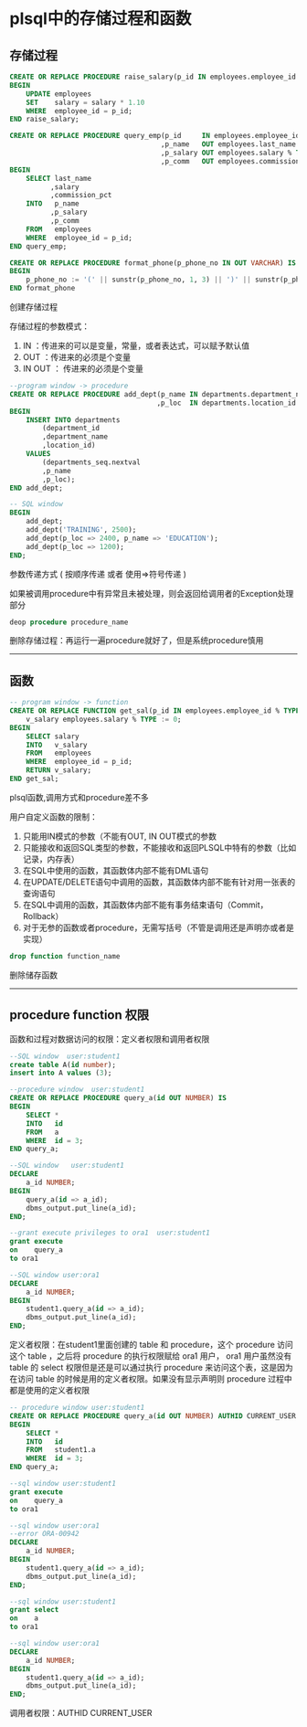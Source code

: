 # plsql中的存储过程和函数

## 存储过程

```sql
CREATE OR REPLACE PROCEDURE raise_salary(p_id IN employees.employee_id % TYPE) IS
BEGIN
    UPDATE employees
    SET    salary = salary * 1.10
    WHERE  employee_id = p_id;
END raise_salary;

CREATE OR REPLACE PROCEDURE query_emp(p_id     IN employees.employee_id % TYPE
                                     ,p_name   OUT employees.last_name % TYPE
                                     ,p_salary OUT employees.salary % TYPE
                                     ,p_comm   OUT employees.commission_pct % TYPE) IS
BEGIN
    SELECT last_name
          ,salary
          ,commission_pct
    INTO   p_name
          ,p_salary
          ,p_comm
    FROM   employees
    WHERE  employee_id = p_id;
END query_emp;

CREATE OR REPLACE PROCEDURE format_phone(p_phone_no IN OUT VARCHAR) IS
BEGIN
    p_phone_no := '(' || sunstr(p_phone_no, 1, 3) || ')' || sunstr(p_phone_no, 4, 3) || '-' || substr(p_phone_no, 7);
END format_phone
```

创建存储过程

存储过程的参数模式：

1. IN ：传进来的可以是变量，常量，或者表达式，可以赋予默认值
2. OUT ：传进来的必须是个变量
3. IN OUT ： 传进来的必须是个变量

```sql
--program window -> procedure
CREATE OR REPLACE PROCEDURE add_dept(p_name IN departments.department_name % TYPE DEFAULT 'unknow'
                                    ,p_loc  IN departments.location_id % TYPE DEFAULT 1700) IS
BEGIN
    INSERT INTO departments
        (department_id
        ,department_name
        ,location_id)
    VALUES
        (departments_seq.nextval
        ,p_name
        ,p_loc);
END add_dept;

-- SQL window
BEGIN
    add_dept;
    add_dept('TRAINING', 2500);
    add_dept(p_loc => 2400, p_name => 'EDUCATION');
    add_dept(p_loc => 1200);
END;
```

参数传递方式 ( 按顺序传递 或者 使用=>符号传递 )

如果被调用procedure中有异常且未被处理，则会返回给调用者的Exception处理部分

```sql
deop procedure procedure_name
```

删除存储过程：再运行一遍procedure就好了，但是系统procedure慎用

***

## 函数

```sql
-- program window -> function
CREATE OR REPLACE FUNCTION get_sal(p_id IN employees.employee_id % TYPE) RETURN NUMBER IS
    v_salary employees.salary % TYPE := 0;
BEGIN
    SELECT salary
    INTO   v_salary
    FROM   employees
    WHERE  employee_id = p_id;
    RETURN v_salary;
END get_sal;
```

plsql函数,调用方式和procedure差不多

用户自定义函数的限制：

1. 只能用IN模式的参数（不能有OUT, IN OUT模式的参数
2. 只能接收和返回SQL类型的参数，不能接收和返回PLSQL中特有的参数（比如记录，内存表）
3. 在SQL中使用的函数，其函数体内部不能有DML语句
4. 在UPDATE/DELETE语句中调用的函数，其函数体内部不能有针对用一张表的查询语句
5. 在SQL中调用的函数，其函数体内部不能有事务结束语句（Commit， Rollback）
6. 对于无参的函数或者procedure，无需写括号（不管是调用还是声明亦或者是实现）

```sql
drop function function_name
```

删除储存函数

***

## procedure function 权限

函数和过程对数据访问的权限：定义者权限和调用者权限

```sql
--SQL window  user:student1
create table A(id number);
insert into A values (3);

--procedure window  user:student1
CREATE OR REPLACE PROCEDURE query_a(id OUT NUMBER) IS
BEGIN
    SELECT *
    INTO   id
    FROM   a
    WHERE  id = 3;
END query_a;

--SQL window   user:student1
DECLARE
    a_id NUMBER;
BEGIN
    query_a(id => a_id);
    dbms_output.put_line(a_id);
END;

--grant execute privileges to ora1  user:student1
grant execute
on    query_a
to ora1

--SQL window user:ora1
DECLARE
    a_id NUMBER;
BEGIN
    student1.query_a(id => a_id);
    dbms_output.put_line(a_id);
END;
```

定义者权限：在student1里面创建的 table 和 procedure，这个 procedure 访问这个 table ，之后将 procedure 的执行权限赋给 ora1 用户，  ora1 用户虽然没有 table 的 select 权限但是还是可以通过执行 procedure 来访问这个表，这是因为在访问 table 的时候是用的定义者权限。如果没有显示声明则 procedure 过程中都是使用的定义者权限

```sql
-- procedure window user:student1
CREATE OR REPLACE PROCEDURE query_a(id OUT NUMBER) AUTHID CURRENT_USER IS
BEGIN
    SELECT *
    INTO   id
    FROM   student1.a
    WHERE  id = 3;
END query_a;

--sql window user:student1
grant execute
on    query_a
to ora1

--sql window user:ora1
--error ORA-00942
DECLARE
    a_id NUMBER;
BEGIN
    student1.query_a(id => a_id);
    dbms_output.put_line(a_id);
END;

--sql window user:student1
grant select
on    a
to ora1

--sql window user:ora1
DECLARE
    a_id NUMBER;
BEGIN
    student1.query_a(id => a_id);
    dbms_output.put_line(a_id);
END;
```

调用者权限：AUTHID CURRENT_USER